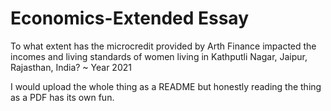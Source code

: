 # Economics-Extended Essay

To what extent has the microcredit provided by Arth Finance impacted the incomes and living standards of women living in Kathputli Nagar, Jaipur, Rajasthan, India? ~ Year 2021

I would upload the whole thing as a README but honestly reading the thing as a PDF has its own fun.
